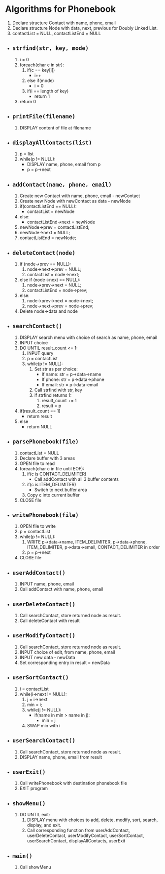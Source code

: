 <!-- Compiled by Gokul Raj on 23 Jan 2022 -->
# Algorithms for Phonebook
1. Declare structure Contact with name, phone, email
2. Declare structure Node with data, next, previous for Doubly Linked List.
3. contactList = NULL, contactListEnd = NULL

-  ## `strfind(str, key, mode)`
    1. i = 0
    2. foreach(char c in str):
        1. if(c == key[i])
            - i++
        2. else if(mode)
            - i = 0
        3. if(i == length of key)
            - return 1
    3. return 0

-  ## `printFile(filename)`
    1. DISPLAY content of file at filename

-  ## `displayAllContacts(list)`
    1. p = list
    1. while(p != NULL):
        - DISPLAY name, phone, email from p
        - p = p->next

-  ## `addContact(name, phone, email)`
    1. Create new Contact with name, phone, email - newContact
    2. Create new Node with newContact as data - newNode
    3. if(contactListEnd == NULL):
        - contactList = newNode
    4. else:
        - contactListEnd->next = newNode
    5. newNode->prev = contactListEnd;
    6. newNode->next = NULL;
    7. contactListEnd = newNode;

-  ## `deleteContact(node)`
    1. if (node->prev == NULL):
        1. node->next->prev = NULL;
        2. contactList = node->next;
    2. else if (node->next == NULL):
        1. node->prev->next = NULL;
        2. contactListEnd = node->prev;
    3. else:
        1. node->prev->next = node->next;
        2. node->next->prev = node->prev;
    4. Delete node->data and node

-  ## `searchContact()`
    1. DISPLAY search menu with choice of search as name, phone, email
    2. INPUT choice
    3. DO UNTIL result_count <= 1:
        1. INPUT query
        2. p = contactList
        3. while(p != NULL):
            1. Set str as per choice:
                - If name: str = p->data->name
                - If phone: str = p->data->phone
                - If email: str = p->data-email
            2. Call strfind with str, key
            3. if strfind returns 1:
                1. result_count += 1
                2. result = p
    4. if(result_count == 1)
        - return result
    5. else
        - return NULL


-  ## `parsePhonebook(file)`
    1. contactList = NULL
    2. Declare buffer with 3 areas
    3. OPEN file to read
    4. foreach(char c in file until EOF):
        1. if(c is CONTACT_DELIMITER)
            - Call addContact with all 3 buffer contents
        2. if(c is ITEM_DELIMITER)
            - Switch to next buffer area
        3. Copy c into current buffer
    5. CLOSE file

-  ## `writePhonebook(file)`
    1. OPEN file to write
    2. p = contactList
    3. while(p != NULL):
        1. WRITE p->data->name, ITEM_DELIMITER, p->data->phone, ITEM_DELIMITER, p->data->email, CONTACT_DELIMITER in order
        2. p = p->next
    4. CLOSE file

-  ## `userAddContact()`
    1. INPUT name, phone, email
    2. Call addContact with name, phone, email

-  ## `userDeleteContact()`
    1. Call searchContact, store returned node as result.
    2. Call deleteContact with result

-  ## `userModifyContact()`
    1. Call searchContact, store returned node as result.
    2. INPUT choice of edit, from name, phone, email
    3. INPUT new data - newData
    4. Set corresponding entry in result = newData

-  ## `userSortContact()`
    1. i = contactList
    2. while(i->next != NULL):
        1. j = i->next
        2. min = i;
        3. while(j != NULL):
            - if(name in min > name in j):
                - min = j
        4. SWAP min with i

-  ## `userSearchContact()`
    1. Call searchContact, store returned node as result.
    2. DISPLAY name, phone, email from result

-  ## `userExit()`
    1. Call writePhonebook with destination phonebook file
    2. EXIT program

-  ## `showMenu()`
    1. DO UNTIL exit:
        1. DISPLAY menu with choices to add, delete, modify, sort, search, display, and exit.
        2. Call corresponding function from userAddContact, userDeleteContact, userModifyContact, userSortContact, userSearchContact, displayAllContacts, userExit

-  ## `main()`
    1. Call showMenu
